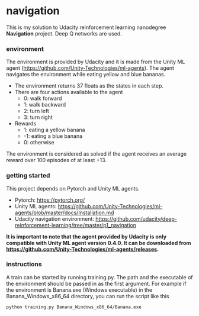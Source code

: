 # navigation
This is my solution to Udacity reinforcement learning nanodegree **Navigation** project. Deep Q networks are used.
### environment
The environment is provided by Udacity and it is made from the Unity ML agent (https://github.com/Unity-Technologies/ml-agents).
The agent navigates the environment while eating yellow and blue bananas.
- The environment returns 37 floats as the states in each step.
- There are four actions available to the agent
  - 0: walk forward
  - 1: walk backward
  - 2: turn left
  - 3: turn right
- Rewards
  - 1: eating a yellow banana
  - -1: eating a blue banana
  - 0: otherwise
 
 The environment is considered as solved if the agent receives an average reward over 100 episodes of at least +13.
  
### getting started
This project depends on Pytorch and Unity ML agents.
- Pytorch: https://pytorch.org/
- Unity ML agents: https://github.com/Unity-Technologies/ml-agents/blob/master/docs/Installation.md
- Udacity navigation environment: https://github.com/udacity/deep-reinforcement-learning/tree/master/p1_navigation

**It is important to note that the agent provided by Udacity is only compatible with Unity ML agent version 0.4.0. It can be downloaded from https://github.com/Unity-Technologies/ml-agents/releases.**

### instructions
A train can be started by running training.py. The path and the executable of the environment should be passed in as the first argument. For example if the environment is Banana.exe (Windows executable) in the Banana_Windows_x86_64 directory, you can run the script like this

```
python training.py Banana_Windows_x86_64/Banana.exe
```








